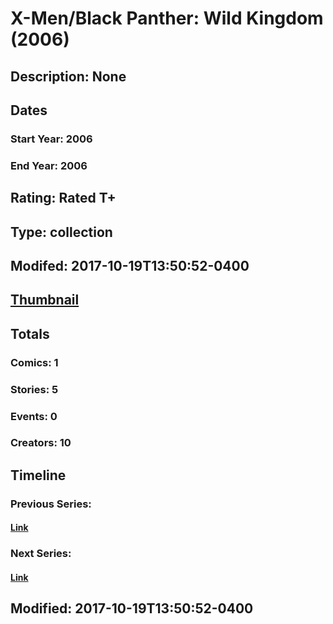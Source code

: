 # X-Men/Black Panther: Wild Kingdom (2006)
## Description: None
## Dates
### Start Year: 2006
### End Year: 2006
## Rating: Rated T+
## Type: collection
## Modifed: 2017-10-19T13:50:52-0400
## [Thumbnail](http://i.annihil.us/u/prod/marvel/i/mg/9/50/4bc6225cbf854.jpg)
## Totals
### Comics: 1
### Stories: 5
### Events: 0
### Creators: 10
## Timeline
### Previous Series: 
#### [Link]()
### Next Series: 
#### [Link]()
## Modified: 2017-10-19T13:50:52-0400